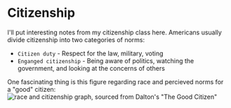 # Citizenship

I'll put interesting notes from my citizenship class here. 
Americans usually divide citizenship into two categories of norms:
 - `Citizen duty` - Respect for the law, military, voting
 - `Enganged citizenship` - Being aware of politics, watching the government, and looking at the concerns of others

One fascinating thing is this figure regarding race and percieved norms for a "good" citizen:  
![race and citizenship graph, sourced from Dalton's "The Good Citizen"](https://github.com/HAM3131/research/blob/main/politics/imgs/race_and_citizenship.png?raw=true)